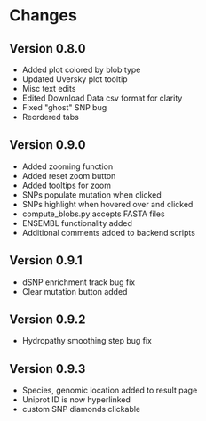 # Changes
## Version 0.8.0
- Added plot colored by blob type
- Updated Uversky plot tooltip
- Misc text edits
- Edited Download Data csv format for clarity
- Fixed "ghost" SNP bug
- Reordered tabs

## Version 0.9.0
- Added zooming function
- Added reset zoom button
- Added tooltips for zoom
- SNPs populate mutation when clicked
- SNPs highlight when hovered over and clicked
- compute_blobs.py accepts FASTA files
- ENSEMBL functionality added
- Additional comments added to backend scripts

## Version 0.9.1
- dSNP enrichment track bug fix
- Clear mutation button added

## Version 0.9.2
- Hydropathy smoothing step bug fix

## Version 0.9.3
- Species, genomic location added to result page
- Uniprot ID is now hyperlinked
- custom SNP diamonds clickable
